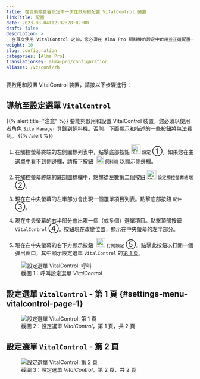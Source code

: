 ```yaml
---
title: 在自動餵食器設定中一次性啟用和配置 VitalControl 裝置
linkTitle: 配置
date: 2023-08-04T12:32:28+02:00
draft: false
description: >
  在首次使用 VitalControl 之前，您必須在 Alma Pro 飼料機的設定中啟用並正確配置一次。
weight: 10
slug: configuration
categories: [Alma Pro]
translationKey: alma-pro/configuration
aliases: /vc/conf/zh
---
```


要啟用和設置 VitalControl 裝置，請按以下步驟進行：

## 導航至設定選單 `VitalControl`

{{% alert title="注意" %}}
要能夠啟用和設置 VitalControl 裝置，您必須以使用者角色 `Site Manager` 登錄到飼料機。否則，下面顯示和描述的一些按鈕將無法看到。
{{% /alert %}}

1. 在觸控螢幕終端的左側圖標列表中，點擊底部按鈕 <img src="/icons/gear.svg" width="25" align="bottom" alt="Alma Pro: 設定選單" title="設定"/> `設定` <span style="font-size: 140%">➀</span>。如果您在主選單中看不到側邊欄，請按下按鈕 &nbsp;<img src="/icons/feeder.svg" width="20" align="bottom" alt="Alma Pro: 飼料機選單" title="飼料機選單"/> `飼料機` 以顯示側邊欄。

1. 在觸控螢幕終端的底部圖標欄中，點擊從左數第二個按鈕 <img src="/icons/touch-gear.svg" width="25" align="bottom" alt="設定觸控終端" title="設定觸控螢幕"/> `設定觸控螢幕終端` <span style="font-size: 140%">➁</span>。

1. 現在在中央螢幕的左半部分會出現一個選單項目列表。點擊底部按鈕 `配件` <span style="font-size: 140%">➂</span>。

1. 現在中央螢幕的右半部分會出現一個（或多個）選單項目。點擊頂部按鈕 `VitalControl` <span style="font-size: 140%">➃</span>。按鈕現在改變位置，顯示在中央螢幕的左半部分。

1. 現在在中央螢幕的右下方顯示按鈕 &nbsp;<img src="/icons/actions/edit.svg" width="24" align="bottom" alt="打開設定" title="打開設定 VitalControl" /> `打開設定` <span style="font-size: 140%">➄</span>。點擊此按鈕以打開一個彈出窗口，其中顯示設定選單 `VitalControl` 的[第 1 頁](#settings-menu-vitalcontrol-page-1)。

<figure class="figure" style="margin-top: 5px;">
    <img src="../images/open-settings-vitalcontrol.png" class="border border-2 figure-img img-fluid rounded p-3" align="bottom" alt="設定選單 VitalControl: 呼叫" title="呼叫設定選單 VitalControl" />
    <figcaption class="figure-caption fs-6">截圖 1：呼叫設定選單 <span style="font-style: italic;">VitalControl</span></figcaption>
</figure>

## 設定選單 `VitalControl` - 第 1 頁 {#settings-menu-vitalcontrol-page-1}

<figure class="figure" style="margin-top: 5px;">
    <img src="../images/settings-vitalcontrol-1.png" class="border border-2 figure-img img-fluid rounded p-3" align="bottom" alt="設定選單 VitalControl: 第 1 頁" title="設定 VitalControl (1)" />
    <figcaption class="figure-caption fs-6">截圖 2：設定選單 <span style="font-style: italic;">VitalControl</span>，第 1 頁，共 2 頁</figcaption>
</figure>

## 設定選單 `VitalControl` - 第 2 頁

<figure class="figure" style="margin-top: 5px;">
    <img src="../images/settings-vitalcontrol-1.png" class="border border-2 figure-img img-fluid rounded p-3" align="bottom" alt="設定選單 VitalControl: 第 2 頁" title="設定 VitalControl (2)" />
    <figcaption class="figure-caption fs-6">截圖 3：設定選單 <span style="font-style: italic;">VitalControl</span>，第 2 頁，共 2 頁</figcaption>
</figure>
